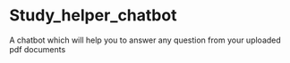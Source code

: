 # Study_helper_chatbot
A chatbot which will help you to answer any question from your uploaded pdf documents
